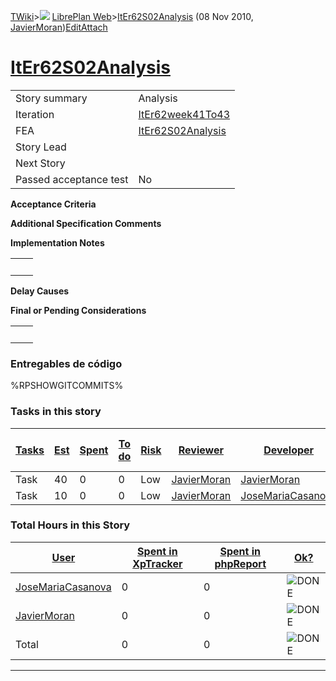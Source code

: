 [TWiki](Main_WebHome)&gt;![](/twiki/pub/TWiki/TWikiDocGraphics/web-bg-small.gif) [LibrePlan Web](LibrePlan_WebHome)&gt;[ItEr62S02Analysis](LibrePlan_ItEr62S02Analysis "Topic revision: 3 (08 Nov 2010 - 19:33:08)") (08 Nov 2010, [JavierMoran](Main_JavierMoran))[Edit](LibrePlan_ItEr62S02Analysis?t=1520343632 "Edit this topic text")[Attach](/twiki/bin/attach/LibrePlan/ItEr62S02Analysis "Attach an image or document to this topic")  

 [ItEr62S02Analysis](LibrePlan_ItEr62S02Analysis)
=================================================

|                        |                                                  |
|------------------------|--------------------------------------------------|
| Story summary          | Analysis                                         |
| Iteration              | [ItEr62week41To43](LibrePlan_ItEr62week41To43)   |
| FEA                    | [ItEr62S02Analysis](LibrePlan_ItEr62S02Analysis) |
| Story Lead             |                                                  |
| Next Story             |                                                  |
| Passed acceptance test | No                                               |

**Acceptance Criteria**

**Additional Specification Comments**

**Implementation Notes**

|     |     |
|-----|-----|
|     |     |

**Delay Causes**

**Final or Pending Considerations**

|     |     |
|-----|-----|
|     |     |

###  Entregables de código

%RPSHOWGITCOMMITS%

###  Tasks in this story

| [Tasks](LibrePlan_ItEr62S02Analysis?sortcol=0;table=2;up=0#sorted_table "Sort by this column") | [Est](LibrePlan_ItEr62S02Analysis?sortcol=1;table=2;up=0#sorted_table "Sort by this column") | [Spent](LibrePlan_ItEr62S02Analysis?sortcol=2;table=2;up=0#sorted_table "Sort by this column") | [To do](LibrePlan_ItEr62S02Analysis?sortcol=3;table=2;up=0#sorted_table "Sort by this column") | [Risk](LibrePlan_ItEr62S02Analysis?sortcol=4;table=2;up=0#sorted_table "Sort by this column") | [Reviewer](LibrePlan_ItEr62S02Analysis?sortcol=5;table=2;up=0#sorted_table "Sort by this column") | [Developer](LibrePlan_ItEr62S02Analysis?sortcol=6;table=2;up=0#sorted_table "Sort by this column") | [Task Name](LibrePlan_ItEr62S02Analysis?sortcol=7;table=2;up=0#sorted_table "Sort by this column") | [Start Date](LibrePlan_ItEr62S02Analysis?sortcol=8;table=2;up=0#sorted_table "Sort by this column") | [Est End Date](LibrePlan_ItEr62S02Analysis?sortcol=9;table=2;up=0#sorted_table "Sort by this column") | [End Date](LibrePlan_ItEr62S02Analysis?sortcol=10;table=2;up=0#sorted_table "Sort by this column") |
|------------------------------------------------------------------------------------------------|----------------------------------------------------------------------------------------------|------------------------------------------------------------------------------------------------|------------------------------------------------------------------------------------------------|-----------------------------------------------------------------------------------------------|---------------------------------------------------------------------------------------------------|----------------------------------------------------------------------------------------------------|----------------------------------------------------------------------------------------------------|-----------------------------------------------------------------------------------------------------|-------------------------------------------------------------------------------------------------------|----------------------------------------------------------------------------------------------------|
| Task                                                                                           | 40                                                                                           | 0                                                                                              | 0                                                                                              | Low                                                                                           | [JavierMoran](Main_JavierMoran)                                                                   | [JavierMoran](Main_JavierMoran)                                                                    | Analysis                                                                                           |                                                                                                     |                                                                                                       |                                                                                                    |
| Task                                                                                           | 10                                                                                           | 0                                                                                              | 0                                                                                              | Low                                                                                           | [JavierMoran](Main_JavierMoran)                                                                   | [JoseMariaCasanova](Main_JoseMariaCasanova)                                                        | Analysis                                                                                           |                                                                                                     |                                                                                                       |                                                                                                    |

###  Total Hours in this Story

| [User](LibrePlan_ItEr62S02Analysis?sortcol=0;table=3;up=0#sorted_table "Sort by this column") | [Spent in XpTracker](LibrePlan_ItEr62S02Analysis?sortcol=1;table=3;up=0#sorted_table "Sort by this column") | [Spent in phpReport](LibrePlan_ItEr62S02Analysis?sortcol=2;table=3;up=0#sorted_table "Sort by this column") | [Ok?](LibrePlan_ItEr62S02Analysis?sortcol=3;table=3;up=0#sorted_table "Sort by this column") |
|-----------------------------------------------------------------------------------------------|-------------------------------------------------------------------------------------------------------------|-------------------------------------------------------------------------------------------------------------|----------------------------------------------------------------------------------------------|
| [JoseMariaCasanova](Main_JoseMariaCasanova)                                                   | 0                                                                                                           | 0                                                                                                           | ![DONE](/twiki/pub/TWiki/TWikiDocGraphics/choice-yes.gif "DONE")                             |
| [JavierMoran](Main_JavierMoran)                                                               | 0                                                                                                           | 0                                                                                                           | ![DONE](/twiki/pub/TWiki/TWikiDocGraphics/choice-yes.gif "DONE")                             |
| Total                                                                                         | 0                                                                                                           | 0                                                                                                           | ![DONE](/twiki/pub/TWiki/TWikiDocGraphics/choice-yes.gif "DONE")                             |

------------------------------------------------------------------------
